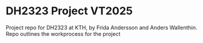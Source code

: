 # DH2323 Project VT2025
Project repo for DH2323 at KTH, by Frida Andersson and Anders Wallenthin. Repo outlines the workprocess for the project

